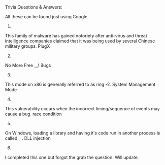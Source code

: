 Trivia Questions & Answers:

All these can be found just using Google.

1)
This family of malware has gained notoriety after anti-virus and threat intelligence companies claimed that it was being used by several Chinese military groups.
PlugX

2) 
No More Free __!
Bugs
 
3)
This mode on x86 is generally referred to as ring -2.
System Management Mode
 
4)
This vulnerability occurs when the incorrect timing/sequence of events may cause a bug.
race condition

5)
On Windows, loading a library and having it's code run in another process is called _ .
DLL injection

6)
I completed this one but forgot the grab the question. Will update.